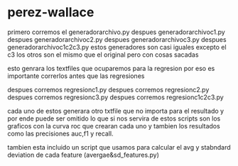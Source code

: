 # perez-wallace
primero corremos el generadorarchivo.py
despues generadorarchivoc1.py
despues generadorarchivoc2.py
despues generadorarchivoc3.py
despues generadorarchivoc1c2c3.py
estos generadores son casi iguales excepto el c3
los otros son el mismo que el original pero con cosas sacadas

esto genrara los textfiles que ocuparemos para la regresion por eso es importante correrlos antes que las regresiones

despues corremos regresionc1.py
despues corremos regresionc2.py
despues corremos regresionc3.py
despues corremos regresionc1c2c3.py

cada uno de estos generara otro txtfile que no importa para el resultado y por ende puede ser omitido
lo que si nos servira de estos scripts son los graficos con la curva roc que crearan cada uno y tambien los resultados como las precisiones 
auc,f1 y recall.

tambien esta incluido un script que usamos para calcular el avg y stabndard deviation de cada feature (avergae&sd_features.py)
